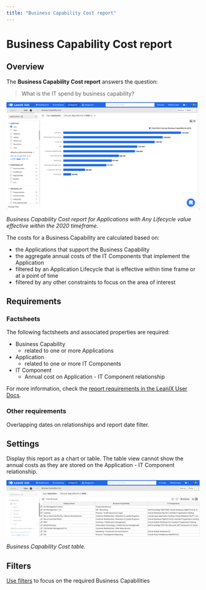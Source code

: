 ```yaml
---
title: "Business Capability Cost report"
---
```


# Business Capability Cost report

## Overview

The **Business Capability Cost report** answers the question:

>What is the IT spend by business capability?

![Business Capability Cost report](../assets/images/cost-business-capability.png)

*Business Capability Cost report for Applications with Any Lifecycle value effective within the 2020 timeframe.*

The costs for a Business Capability are calculated based on:

- the Applications that support the Business Capability
- the aggregate annual costs of the IT Components that implement the Application
- filtered by an Application Lifecycle that is effective within time frame or at a point of time
- filtered by any other constraints to focus on the area of interest 

## Requirements

### Factsheets

The following factsheets and associated properties are required:

- Business Capability
    - related to one or more Applications
- Application
    - related to one or more IT Components
- IT Component
    - Annual cost on Application - IT Component relationship

For more information, check the [report requirements in the LeanIX User Docs](https://docs.leanix.net/docs/report-overview).  

### Other requirements

Overlapping dates on relationships and report date filter.
<!-- See https://docs.leanix.net/docs/insights-through-reports#knowledge-about--relations-in-eg-application-landscape -->

## Settings

Display this report as a chart or table. The table view cannot show the annual costs as they are stored on the Application - IT Component relationship.

![Business Capability Cost table](/assets/images/cost-business-capability-table.png)

*Business Capability Cost table.*


## Filters

[Use filters][report-filters] to focus on the required Business Capabilities

<!-- other links -->

[report-filters]: https://docs.leanix.net/docs/searching-and-filtering-functions-in-leanix#searching-in-reports
